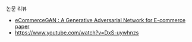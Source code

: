 논문 리뷰
- [eCommerceGAN : A Generative Adversarial Network for E-commerce](https://github.com/alifejon/reviews/tree/master/eCommerceGAN) [paper](https://arxiv.org/abs/1801.03244)
- https://www.youtube.com/watch?v=DxS-uywhnzs
